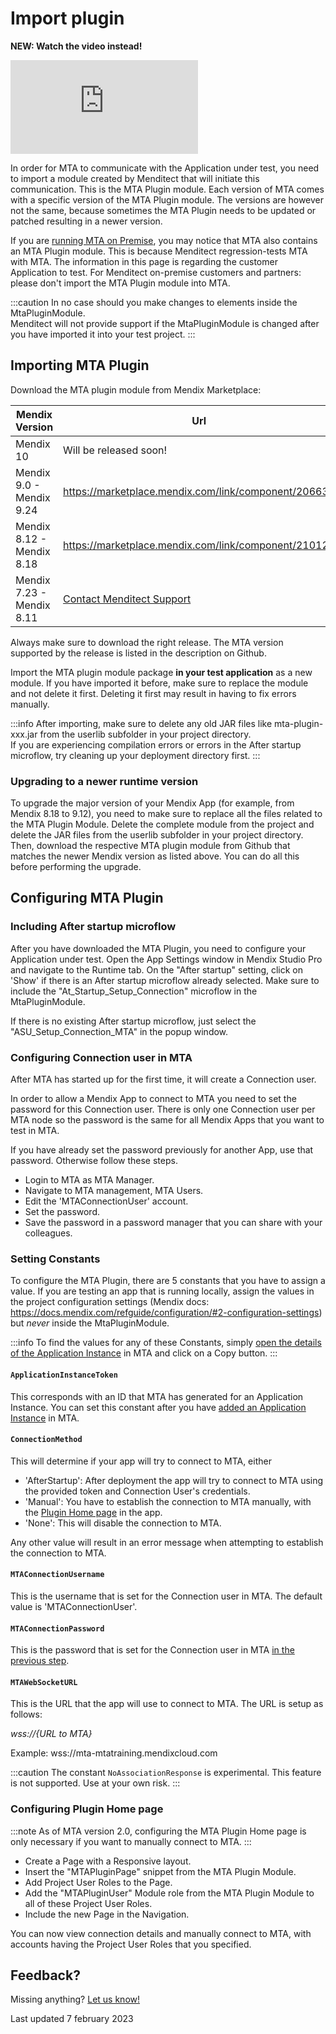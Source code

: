 # Import plugin

**NEW: Watch the video instead!**
<iframe src="https://player.vimeo.com/video/846213936?h=494a93fd4f" frameborder="0" allow="autoplay; fullscreen" allowfullscreen></iframe>
<br/>

In order for MTA to communicate with the Application under test, you need to import a module created by Menditect that will initiate this communication. This is the MTA Plugin module. Each version of MTA comes with a specific version of the MTA Plugin module. The versions are however not the same, because sometimes the MTA Plugin needs to be updated or patched resulting in a newer version.

If you are [running MTA on Premise](run-mta-on-premise), you may notice that MTA also contains an MTA Plugin module. This is because Menditect regression-tests MTA with MTA. The information in this page is regarding the customer Application to test. For Menditect on-premise customers and partners: please don't import the MTA Plugin module into MTA.

:::caution
In no case should you make changes to elements inside the MtaPluginModule. <br/>Menditect will not provide support if the MtaPluginModule is changed after you have imported it into your test project.
:::

## Importing MTA Plugin

Download the MTA plugin module from Mendix Marketplace:

| Mendix Version            | Url                                                       |
| ------------------------- | --------------------------------------------------------- |
| Mendix 10                 | Will be released soon!                                    |
| Mendix 9.0 - Mendix 9.24  | https://marketplace.mendix.com/link/component/206637      |
| Mendix 8.12 - Mendix 8.18 | https://marketplace.mendix.com/link/component/210123      |
| Mendix 7.23 - Mendix 8.11 | [Contact Menditect Support](mailto:support@menditect.com) |

Always make sure to download the right release. The MTA version supported by the release is listed in the description on Github. 

Import the MTA plugin module package **in your test application** as a new module. If you have imported it before, make sure to replace the module and not delete it first. Deleting it first may result in having to fix errors manually. 

:::info
After importing, make sure to delete any old JAR files like mta-plugin-xxx.jar from the userlib subfolder in your project directory. <br/>
If you are experiencing compilation errors or errors in the After startup microflow, try cleaning up your deployment directory first.
:::

### Upgrading to a newer runtime version

To upgrade the major version of your Mendix App (for example, from Mendix 8.18 to 9.12), you need to make sure to replace all the files related to the MTA Plugin Module. Delete the complete module from the project and delete the JAR files from the userlib subfolder in your project directory. Then, download the respective MTA plugin module from Github that matches the newer Mendix version as listed above. You can do all this before performing the upgrade.

## Configuring MTA Plugin

### Including After startup microflow

After you have downloaded the MTA Plugin, you need to configure your Application under test.
Open the App Settings window in Mendix Studio Pro and navigate to the Runtime tab. On the "After startup" setting, click on 'Show' if there is an After startup microflow already selected. Make sure to include the "At_Startup_Setup_Connection" microflow in the MtaPluginModule. 

If there is no existing After startup microflow, just select the "ASU_Setup_Connection_MTA" in the popup window.

### Configuring Connection user in MTA

After MTA has started up for the first time, it will create a Connection user. 

In order to allow a Mendix App to connect to MTA you need to set the password for this Connection user. There is only one Connection user per MTA node so the password is the same for all Mendix Apps that you want to test in MTA.

If you have already set the password previously for another App, use that password. Otherwise follow these steps. 

- Login to MTA as MTA Manager.
- Navigate to MTA management, MTA Users.
- Edit the 'MTAConnectionUser' account.
- Set the password. 
- Save the password in a password manager that you can share with your colleagues.

### Setting Constants

To configure the MTA Plugin, there are 5 constants that you have to assign a value. If you are testing an app that is running locally, assign the values in the project configuration settings (Mendix docs: https://docs.mendix.com/refguide/configuration/#2-configuration-settings) but *never* inside the MtaPluginModule. 

:::info
To find the values for any of these Constants, simply [open the details of the Application Instance](../../application-instance#view-application-instances-for-an-application) in MTA and click on a Copy button. 
:::

#### `ApplicationInstanceToken`
This corresponds with an ID that MTA has generated for an Application Instance. 
You can set this constant after you have [added an Application Instance](../../application-instance#create-an-application-instance) in MTA.

#### `ConnectionMethod`
This will determine if your app will try to connect to MTA, either
- 'AfterStartup': After deployment the app will try to connect to MTA using the provided token and Connection User's credentials.
- 'Manual': You have to establish the connection to MTA manually, with the [Plugin Home page](#configuring-plugin-home-page) in the app.
- 'None': This will disable the connection to MTA.

Any other value will result in an error message when attempting to establish the connection to MTA.

#### `MTAConnectionUsername`
This is the username that is set for the Connection user in MTA. The default value is 'MTAConnectionUser'.

#### `MTAConnectionPassword`
This is the password that is set for the Connection user in MTA [in the previous step](#configuring-connection-user-in-mta).

#### `MTAWebSocketURL`
This is the URL that the app will use to connect to MTA. The URL is setup as follows:

*wss://{URL to MTA}*

Example: wss://mta-mtatraining.mendixcloud.com

:::caution
The constant `NoAssociationResponse` is experimental. This feature is not supported. Use at your own risk.
:::

### Configuring Plugin Home page

:::note
As of MTA version 2.0, configuring the MTA Plugin Home page is only necessary if you want to manually connect to MTA. 
:::

- Create a Page with a Responsive layout.
- Insert the "MTAPluginPage" snippet from the MTA Plugin Module.
- Add Project User Roles to the Page.
- Add the "MTAPluginUser" Module role from the MTA Plugin Module to all of these Project User Roles.
- Include the new Page in the Navigation.

You can now view connection details and manually connect to MTA, with accounts having the Project User Roles that you specified.


## Feedback?
Missing anything? [Let us know!](mailto:support@menditect.com)

Last updated 7 february 2023